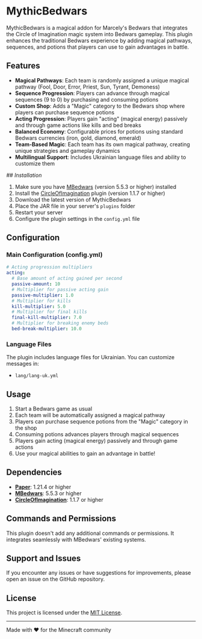 # MythicBedwars

[//]: # (![MythicBedwars Logo]&#40;https://via.placeholder.com/150x150.png?text=MythicBedwars&#41;)

MythicBedwars is a magical addon for Marcely's Bedwars that integrates the Circle of Imagination magic system into Bedwars gameplay. This plugin enhances the traditional Bedwars experience by adding magical pathways, sequences, and potions that players can use to gain advantages in battle.

## Features

- **Magical Pathways**: Each team is randomly assigned a unique magical pathway (Fool, Door, Error, Priest, Sun, Tyrant, Demoness)
- **Sequence Progression**: Players can advance through magical sequences (9 to 0) by purchasing and consuming potions
- **Custom Shop**: Adds a "Magic" category to the Bedwars shop where players can purchase sequence potions
- **Acting Progression**: Players gain "acting" (magical energy) passively and through game actions like kills and bed breaks
- **Balanced Economy**: Configurable prices for potions using standard Bedwars currencies (iron, gold, diamond, emerald)
- **Team-Based Magic**: Each team has its own magical pathway, creating unique strategies and gameplay dynamics
- **Multilingual Support**: Includes Ukrainian language files and ability to customize them

_## Installation_

1. Make sure you have [MBedwars](https://www.spigotmc.org/resources/marcelys-bedwars-1-8-1-20.50217/) (version 5.5.3 or higher) installed
2. Install the [CircleOfImagination](https://github.com/ikeepcalm/circle-of-imagination) plugin (version 1.1.7 or higher)
3. Download the latest version of MythicBedwars
4. Place the JAR file in your server's `plugins` folder
5. Restart your server
6. Configure the plugin settings in the `config.yml` file

## Configuration

### Main Configuration (config.yml)

```yaml
# Acting progression multipliers
acting:
  # Base amount of acting gained per second
  passive-amount: 10
  # Multiplier for passive acting gain
  passive-multiplier: 1.0
  # Multiplier for kills
  kill-multiplier: 5.0
  # Multiplier for final kills
  final-kill-multiplier: 7.0
  # Multiplier for breaking enemy beds
  bed-break-multiplier: 10.0
```

### Language Files

The plugin includes language files for Ukrainian. You can customize messages in:
- `lang/lang-uk.yml`

## Usage

1. Start a Bedwars game as usual
2. Each team will be automatically assigned a magical pathway
3. Players can purchase sequence potions from the "Magic" category in the shop
4. Consuming potions advances players through magical sequences
5. Players gain acting (magical energy) passively and through game actions
6. Use your magical abilities to gain an advantage in battle!

## Dependencies

- **[Paper](https://papermc.io/)**: 1.21.4 or higher
- **[MBedwars](https://www.spigotmc.org/resources/marcelys-bedwars-1-8-1-20.50217/)**: 5.5.3 or higher
- **[CircleOfImagination](https://github.com/ikeepcalm/circle-of-imagination)**: 1.1.7 or higher

## Commands and Permissions

This plugin doesn't add any additional commands or permissions. It integrates seamlessly with MBedwars' existing systems.

## Support and Issues

If you encounter any issues or have suggestions for improvements, please open an issue on the GitHub repository.

## License

This project is licensed under the [MIT License](LICENSE).

---

Made with ❤️ for the Minecraft community